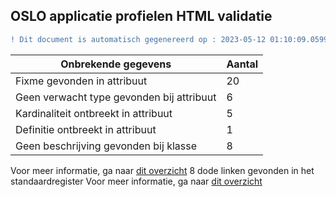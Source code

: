 ## OSLO applicatie profielen HTML validatie
```diff
! Dit document is automatisch gegenereerd op : 2023-05-12 01:10:09.059918
```

| Onbrekende gegevens               | Aantal  |
| ----------------------------              | --------------------------  |
| Fixme gevonden in attribuut               | 20  |
| Geen verwacht type gevonden bij attribuut | 6  |
| Kardinaliteit ontbreekt in attribuut      | 5  |
| Definitie ontbreekt in attribuut          | 1  |
| Geen beschrijving gevonden bij klasse     | 8  |

Voor meer informatie, ga naar [dit overzicht](output/controle_applicatieprofiel.md)
8 dode linken gevonden in het standaardregister
Voor meer informatie, ga naar [dit overzicht](output/dead_links.md)